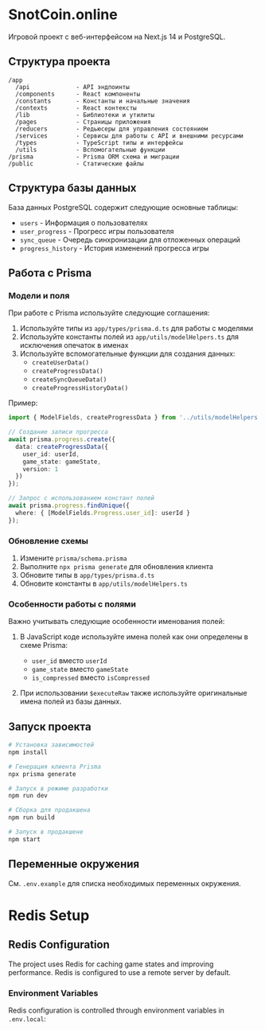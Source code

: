 # SnotCoin.online

Игровой проект с веб-интерфейсом на Next.js 14 и PostgreSQL.

## Структура проекта

```
/app
  /api             - API эндпоинты
  /components      - React компоненты
  /constants       - Константы и начальные значения
  /contexts        - React контексты
  /lib             - Библиотеки и утилиты
  /pages           - Страницы приложения
  /reducers        - Редьюсеры для управления состоянием
  /services        - Сервисы для работы с API и внешними ресурсами
  /types           - TypeScript типы и интерфейсы
  /utils           - Вспомогательные функции
/prisma            - Prisma ORM схема и миграции
/public            - Статические файлы
```

## Структура базы данных

База данных PostgreSQL содержит следующие основные таблицы:

- `users` - Информация о пользователях
- `user_progress` - Прогресс игры пользователя
- `sync_queue` - Очередь синхронизации для отложенных операций
- `progress_history` - История изменений прогресса игры

## Работа с Prisma

### Модели и поля

При работе с Prisma используйте следующие соглашения:

1. Используйте типы из `app/types/prisma.d.ts` для работы с моделями
2. Используйте константы полей из `app/utils/modelHelpers.ts` для исключения опечаток в именах
3. Используйте вспомогательные функции для создания данных:
   - `createUserData()`
   - `createProgressData()`
   - `createSyncQueueData()`
   - `createProgressHistoryData()`

Пример:
```typescript
import { ModelFields, createProgressData } from '../utils/modelHelpers';

// Создание записи прогресса
await prisma.progress.create({
  data: createProgressData({
    user_id: userId,
    game_state: gameState,
    version: 1
  })
});

// Запрос с использованием констант полей
await prisma.progress.findUnique({
  where: { [ModelFields.Progress.user_id]: userId }
});
```

### Обновление схемы

1. Измените `prisma/schema.prisma`
2. Выполните `npx prisma generate` для обновления клиента
3. Обновите типы в `app/types/prisma.d.ts`
4. Обновите константы в `app/utils/modelHelpers.ts`

### Особенности работы с полями

Важно учитывать следующие особенности именования полей:
1. В JavaScript коде используйте имена полей как они определены в схеме Prisma:
   - `user_id` вместо `userId`
   - `game_state` вместо `gameState`
   - `is_compressed` вместо `isCompressed`
   
2. При использовании `$executeRaw` также используйте оригинальные имена полей из базы данных.

## Запуск проекта

```bash
# Установка зависимостей
npm install

# Генерация клиента Prisma
npx prisma generate

# Запуск в режиме разработки
npm run dev

# Сборка для продакшена
npm run build

# Запуск в продакшене
npm start
```

## Переменные окружения

См. `.env.example` для списка необходимых переменных окружения.

# Redis Setup

## Redis Configuration

The project uses Redis for caching game states and improving performance. Redis is configured to use a remote server by default.

### Environment Variables

Redis configuration is controlled through environment variables in `.env.local`:

```
